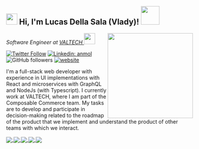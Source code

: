 <h2><img src="https://emojis.slackmojis.com/emojis/images/1531849430/4246/blob-sunglasses.gif?1531849430" width="30"/> Hi, I'm Lucas Della Sala (Vlady)! <img src="https://media.giphy.com/media/12oufCB0MyZ1Go/giphy.gif" width="50"></h2>
<img align='right' src="https://user-images.githubusercontent.com/55720621/244415025-e3707160-2f05-4d21-9f91-8301ff663fa5.png" width="230">
<p><em>Software Engineer at <a href="https://www.valtech.com/es-ar">VALTECH
</a><img src="https://media.giphy.com/media/WUlplcMpOCEmTGBtBW/giphy.gif" width="30"> 
</em></p>

[![Twitter Follow](https://img.shields.io/twitter/follow/dellasalalucas?label=Follow)](https://twitter.com/intent/follow?screen_name=dellasalalucas)
[![Linkedin: anmol](https://img.shields.io/badge/-Vlady-blue?style=flat-square&logo=Linkedin&logoColor=white&link=https://www.linkedin.com/in/lucasdellasala/?locale=en_US/)](https://www.linkedin.com/in/lucasdellasala/?locale=en_US)
![GitHub followers](https://img.shields.io/github/followers/lucasdellasala?label=Follow&style=social)
[![website](https://img.shields.io/badge/Website-46a2f1.svg?&style=flat-square&logo=Google-Chrome&logoColor=white&link=https://www.lucasdellasala.com/)](https://www.lucasdellasala.com/)

I'm a full-stack web developer with experience in UI implementations with React and microservices with GraphQL and NodeJs (with Typescript). I currently work at VALTECH, where I am part of the Composable Commerce team. My tasks are to develop and participate in decision-making related to the roadmap of the product that we implement and understand the product of other teams with which we interact.

<a href="https://github.com/lucasdellasala/tracklite">
  <img align="center" src="https://github-readme-stats.vercel.app/api/pin/?username=lucasdellasala&repo=tracklite" />
</a>
<a href="https://github.com/lucasdellasala/kriptonita">
  <img align="center" src="https://github-readme-stats.vercel.app/api/pin/?username=lucasdellasala&repo=kriptonita" />
</a>
<a href="https://github.com/lucasdellasala/ai-agent">
  <img align="center" src="https://github-readme-stats.vercel.app/api/pin/?username=lucasdellasala&repo=ai-agent" />
</a>
<a href="https://github.com/lucasdellasala/cronapp">
  <img align="center" src="https://github-readme-stats.vercel.app/api/pin/?username=lucasdellasala&repo=cronapp" />
</a>
<a href="https://github.com/lucasdellasala/coding-interview-backend-level-3">
  <img align="center" src="https://github-readme-stats.vercel.app/api/pin/?username=lucasdellasala&repo=coding-interview-backend-level-3&theme=transparent" />
</a>
